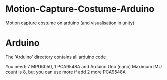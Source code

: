 # Motion-Capture-Costume-Arduino
Motion capture costume on arduino (and visualisation in unity)

# Arduino
The 'Arduino' directory contains all arduino code

You need: 7 MPU6050, 1 PCA9548A and Arduino Uno (nano)
Maximum IMU count is 8, but you can use more if add 2 more PCA9548A
